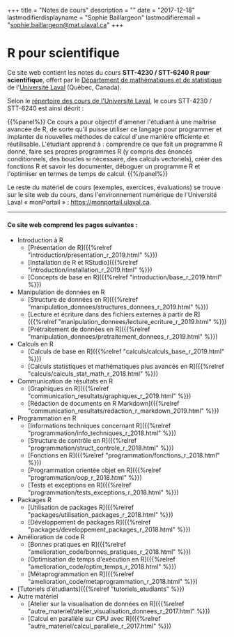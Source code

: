 +++
title = "Notes de cours"
description = ""
date = "2017-12-18"
lastmodifierdisplayname = "Sophie Baillargeon"
lastmodifieremail = "sophie.baillargeon@mat.ulaval.ca"
+++

# R pour scientifique

Ce site web contient les notes du cours **STT-4230 / STT-6240 R pour scientifique**, offert par le [Département de mathématiques et de statistique](https://www.mat.ulaval.ca/accueil/) de l'[Université Laval](https://www.ulaval.ca/) (Québec, Canada).

Selon le [répertoire des cours de l'Université Laval](https://www.ulaval.ca/les-etudes/cours/repertoire/detailsCours/stt-4230-r-pour-scientifique.html), le cours STT-4230 / STT-6240 est ainsi décrit :

{{%panel%}}
Ce cours a pour objectif d'amener l'étudiant à une maîtrise avancée de R, de sorte qu'il puisse utiliser ce langage pour programmer et implanter de nouvelles méthodes de calcul d'une manière efficiente et réutilisable. L'étudiant apprend à : comprendre ce que fait un programme R donné, faire ses propres programmes R (y compris des énoncés conditionnels, des boucles si nécessaire, des calculs vectoriels), créer des fonctions R et savoir les documenter, déboguer un programme R et l'optimiser en termes de temps de calcul.
{{%/panel%}}

Le reste du matériel de cours (exemples, exercices, évaluations) se trouve sur le site web du cours, dans l'environnement numérique de l'Université Laval «&nbsp;monPortail&nbsp;» : https://monportail.ulaval.ca.

***

#### Ce site web comprend les pages suivantes : 

* Introduction à R
    * [Présentation de R]({{%relref "introduction/presentation_r_2019.html" %}})
    * [Installation de R et RStudio]({{%relref "introduction/installation_r_2019.html" %}})
    * [Concepts de base en R]({{%relref "introduction/base_r_2019.html" %}})
* Manipulation de données en R
    * [Structure de données en R]({{%relref "manipulation_donnees/structures_donnees_r_2019.html" %}})
    * [Lecture et écriture dans des fichiers externes à partir de R]({{%relref "manipulation_donnees/lecture_ecriture_r_2019.html" %}})
    * [Prétraitement de données en R]({{%relref "manipulation_donnees/pretraitement_donnees_r_2019.html" %}})
* Calculs en R
    * [Calculs de base en R]({{%relref "calculs/calculs_base_r_2019.html" %}})
    * [Calculs statistiques et mathématiques plus avancés en R]({{%relref "calculs/calculs_stat_math_r_2018.html" %}})
* Communication de résultats en R
    * [Graphiques en R]({{%relref "communication_resultats/graphiques_r_2019.html" %}})
    * [Rédaction de documents en R Markdown]({{%relref "communication_resultats/redaction_r_markdown_2019.html" %}})
* Programmation en R
    * [Informations techniques concernant R]({{%relref "programmation/info_techniques_r_2018.html" %}})
    * [Structure de contrôle en R]({{%relref "programmation/struct_controle_r_2018.html" %}})
    * [Fonctions en R]({{%relref "programmation/fonctions_r_2018.html" %}})
    * [Programmation orientée objet en R]({{%relref "programmation/oop_r_2018.html" %}})
    * [Tests et exceptions en R]({{%relref "programmation/tests_exceptions_r_2018.html" %}})
* Packages R
    * [Utilisation de packages R]({{%relref "packages/utilisation_packages_r_2018.html" %}})
    * [Développement de packages R]({{%relref "packages/developpement_packages_r_2018.html" %}})
* Amélioration de code R
    * [Bonnes pratiques en R]({{%relref "amelioration_code/bonnes_pratiques_r_2018.html" %}})
    * [Optimisation de temps d'exécution en R]({{%relref "amelioration_code/optim_temps_r_2018.html" %}})
    * [Métaprogrammation en R]({{%relref "amelioration_code/metaprogrammation_r_2018.html" %}})
* [Tutoriels d'étudiants]({{%relref "tutoriels_etudiants" %}})
* Autre matériel
    * [Atelier sur la visualisation de données en R]({{%relref "autre_materiel/atelier_visualisation_donnees_r_2017.html" %}})
    * [Calcul en parallèle sur CPU avec R]({{%relref "autre_materiel/calcul_parallele_r_2017.html" %}})



